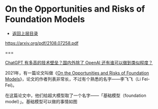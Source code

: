 # On the Opportunities and Risks of Foundation Models

* [返回上层目录](../paper.md)



https://arxiv.org/pdf/2108.07258.pdf



===

[ChatGPT 有多高的技术壁垒？国内外除了 OpenAI 还有谁可以做到类似程度？](https://www.zhihu.com/question/581806122/answer/2882441759)

2021年，有一篇论文叫做《[On the Opportunities and Risks of Foundation Models](https://arxiv.org/pdf/2108.07258.pdf)》，论文的作者列表非常长，不过有个熟悉的名字——李飞飞（Li Fei-Fei)。

在这篇论文中，他们给超大模型取了一个名字——「基础模型（foundation model）」。基础模型可以做的事情如图